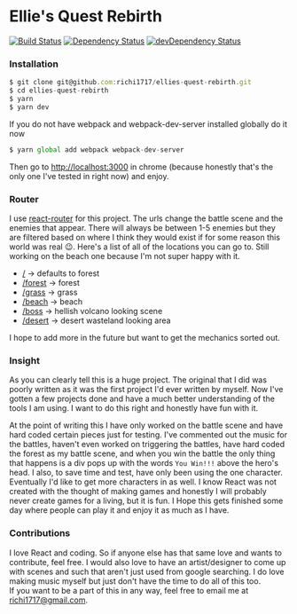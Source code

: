 # Ellie's Quest Rebirth
[![Build Status](https://travis-ci.org/richi1717/ellies-quest-rebirth.svg?branch=master)](https://travis-ci.org/richi1717/ellies-quest-rebirth)
[![Dependency Status](https://david-dm.org/richi1717/ellies-quest-rebirth.svg?branch=master)](https://david-dm.org/richi1717/ellies-quest-rebirth)
[![devDependency Status](https://david-dm.org/richi1717/ellies-quest-rebirth/dev-status.svg?branch=master)](https://david-dm.org/richi1717/ellies-quest-rebirth#info=devDependencies)

### Installation

```javascript
$ git clone git@github.com:richi1717/ellies-quest-rebirth.git
$ cd ellies-quest-rebirth
$ yarn
$ yarn dev
```

If you do not have webpack and webpack-dev-server installed globally do it now

```javascript
$ yarn global add webpack webpack-dev-server
```

Then go to [http://localhost:3000](http:/localhost:3000) in chrome (because honestly that's the only one I've tested in right now) and enjoy.

### Router

I use [react-router](https://github.com/ReactTraining/react-router) for this project.  The urls change the battle scene
and the enemies that appear.  There will always be between 1-5 enemies but they are filtered based on where I think they
would exist if for some reason this world was real 😉.  Here's a list of all of the locations you can go to. Still working
on the beach one because I'm not super happy with it.

  * [/](http:/localhost:3000/)                 -> defaults to forest
  * [/forest](http:/localhost:3000/forest)     -> forest
  * [/grass](http:/localhost:3000/grass)       -> grass
  * [/beach](http:/localhost:3000/beach)       -> beach
  * [/boss](http:/localhost:3000/boss)         -> hellish volcano looking scene
  * [/desert](http:/localhost:3000/desert)     -> desert wasteland looking area

I hope to add more in the future but want to get the mechanics sorted out.

### Insight

As you can clearly tell this is a huge project.  The original that I did was poorly written as it was the first project I'd ever written by myself.  Now I've gotten a few projects done and have a much better understanding of the tools I am using.  I want to do this right and honestly have fun with it.  

At the point of writing this I have only worked on the battle scene and have hard coded certain pieces just for testing.  I've commented out the music for the battles, haven't even worked on triggering the battles, have hard coded the forest as my battle scene, and when you win the battle the only thing that happens is a div pops up with the words `You Win!!!` above the hero's head.  I also, to save time and test, have only been using the one character.  Eventually I'd like to get more characters in as well.  I know React was not created with the thought of making games and honestly I will probably never create games for a living, but it is fun.  I Hope this gets finished some day where people can play it and enjoy it as much as I have.  


### Contributions

I love React and coding.  So if anyone else has that same love and wants to contribute, feel free.  I would also love to have an artist/designer to come up with scenes and such that aren't just used from google searching.  I do love making music myself but just don't have the time to do all of this too.  
If you want to be a part of this in any way, feel free to email me at richi1717@gmail.com.  
